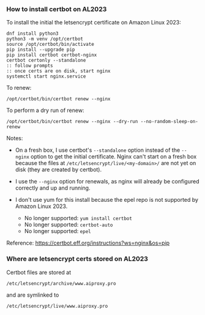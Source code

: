 <!-- 2023-04-30 -->  
### How to install certbot on AL2023  
  
To install the initial the letsencrypt certificate on Amazon Linux 2023:  
  
    dnf install python3  
    python3 -m venv /opt/certbot  
    source /opt/certbot/bin/activate  
    pip install --upgrade pip  
    pip install certbot certbot-nginx  
    certbot certonly --standalone  
    :: follow prompts  
    :: once certs are on disk, start nginx  
    systemctl start nginx.service  
  
To renew:  
  
    /opt/certbot/bin/certbot renew --nginx  
  
To perform a dry run of renew:  
  
    /opt/certbot/bin/certbot renew --nginx --dry-run --no-random-sleep-on-renew  
  
Notes:  
  
* On a fresh box, I use certbot's `--standalone` option instead of the `--nginx` option to get the initial certificate. Nginx can't start on a fresh box because the files at `/etc/letsencrypt/live/<my-domain>/` are not yet on disk (they are created by certbot).  
  
* I use the `--nginx` option for renewals, as nginx will already be configured correctly and up and running.  
  
* I don't use yum for this install because the epel repo is not supported by Amazon Linux 2023.  
  - No longer supported: `yum install certbot`  
  - No longer supported: `certbot-auto`  
  - No longer supported: `epel`  
  
Reference: https://certbot.eff.org/instructions?ws=nginx&os=pip  
  
  
### Where are letsencrypt certs stored on AL2023  
  
Certbot files are stored at  
  
    /etc/letsencrypt/archive/www.aiproxy.pro  
  
and are symlinked to  
  
    /etc/letsencrypt/live/www.aiproxy.pro  
